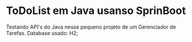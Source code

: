 # ToDoList em Java usanso SprinBoot
Testando API's do Java nesse pequeno projeto de um Gerenciador de Tarefas. 
Database usado: H2; 

